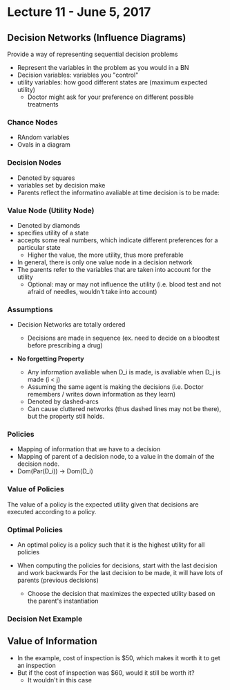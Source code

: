 # Lecture 11 - June 5, 2017

## Decision Networks (Influence Diagrams)
Provide a way of representing sequential decision problems
- Represent the variables in the problem as you would in a BN
- Decision variables:  variables you "control"
- utility variables: how good different states are (maximum expected utility)
  - Doctor might ask for your preference on different possible treatments

### Chance Nodes
- RAndom variables
- Ovals in a diagram

### Decision Nodes
- Denoted by squares
- variables set by decision make
- Parents reflect the informatino avaliable at time decision is to be made:

### Value Node (Utility Node)
- Denoted by diamonds
- specifies utility of a state
- accepts some real numbers, which indicate different preferences for a particular state
  - Higher the value, the more utility, thus more preferable
- In general, there is only one value node in a decision network
- The parents refer to the variables that are taken into account for the utility
  - Optional: may or may not influence the utility (i.e. blood test and not afraid of needles, wouldn't take into account)

### Assumptions
- Decision Networks are totally ordered
  - Decisions are made in sequence (ex. need to decide on a bloodtest before prescribing a drug)

- **No forgetting Property**
  - Any information avaliable when D_i is made, is avaliable when D_j is made (i < j)
  - Assuming the same agent is making the decisions (i.e. Doctor remembers / writes down information as they learn)
  - Denoted by dashed-arcs
  - Can cause cluttered networks (thus dashed lines may not be there), but the property still holds.

### Policies
- Mapping of information that we have to a decision
- Mapping of parent of a decision node, to a value in the domain of the decision node.
- Dom(Par(D_i)) -> Dom(D_i)

### Value of Policies
The value of a policy is the expected utility given that decisions are executed according to a policy.

### Optimal Policies
- An optimal policy is a policy such that it is the highest utility for all policies

- When computing the policies for decisions, start with the last decision and work backwards
For the last decision to be made, it will have lots of parents (previous decisions)
  - Choose the decision that maximizes the expected utility based on the parent's instantiation

### Decision Net Example


## Value of Information
- In the example, cost of inspection is $50, which makes it worth it to get an inspection
- But if the cost of inspection was $60, would it still be worth it?
  - It wouldn't in this case

